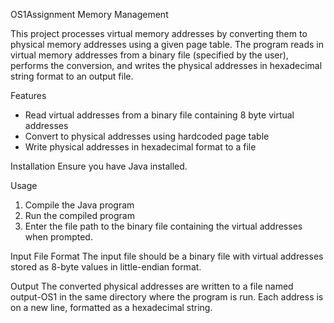 OS1Assignment Memory Management

This project processes virtual memory addresses by converting them to physical memory addresses using a 
given page table. The program reads in virtual memory addresses from a binary file (specified by the user), 
performs the conversion, and writes the physical addresses in hexadecimal string format to an output file.


Features
- Read virtual addresses from a binary file containing 8 byte virtual addresses
- Convert to physical addresses using hardcoded page table
- Write physical addresses in hexadecimal format to a file


Installation
Ensure you have Java installed.


Usage
1. Compile the Java program 
2. Run the compiled program
3. Enter the file path to the binary file containing the virtual addresses when prompted.


Input File Format
The input file should be a binary file with virtual addresses stored as 8-byte values in little-endian format.


Output
The converted physical addresses are written to a file named output-OS1 in the same directory where the program is run. 
Each address is on a new line, formatted as a hexadecimal string.
